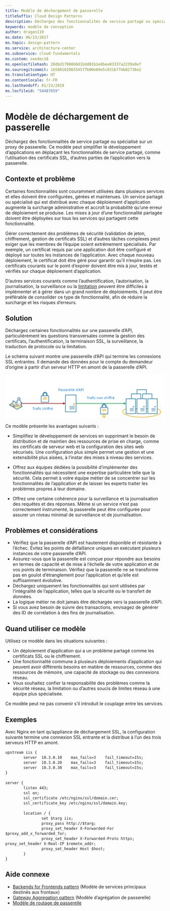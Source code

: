 ```yaml
---
title: Modèle de déchargement de passerelle
titleSuffix: Cloud Design Patterns
description: Déchargez des fonctionnalités de service partagé ou spécialisé sur un proxy de passerelle.
keywords: modèle de conception
author: dragon119
ms.date: 06/23/2017
ms.topic: design-pattern
ms.service: architecture-center
ms.subservice: cloud-fundamentals
ms.custom: seodec18
ms.openlocfilehash: 28dbd1798060d1bdd01b1e6bee03337a2239a9ef
ms.sourcegitcommit: 1b50810208354577b00e89e5c031b774b02736e2
ms.translationtype: HT
ms.contentlocale: fr-FR
ms.lasthandoff: 01/23/2019
ms.locfileid: "54487659"
---
```

# <a name="gateway-offloading-pattern"></a>Modèle de déchargement de passerelle

Déchargez des fonctionnalités de service partagé ou spécialisé sur un proxy de passerelle. Ce modèle peut simplifier le développement d’applications en déplaçant les fonctionnalités de service partagé, comme l’utilisation des certificats SSL, d’autres parties de l’application vers la passerelle.

## <a name="context-and-problem"></a>Contexte et problème

Certaines fonctionnalités sont couramment utilisées dans plusieurs services et elles doivent être configurées, gérées et maintenues. Un service partagé ou spécialisé qui est distribué avec chaque déploiement d’application augmente la surcharge administrative et accroît la probabilité qu’une erreur de déploiement se produise. Les mises à jour d’une fonctionnalité partagée doivent être déployées sur tous les services qui partagent cette fonctionnalité.

Gérer correctement des problèmes de sécurité (validation de jeton, chiffrement, gestion de certificats SSL) et d’autres tâches complexes peut exiger que les membres de l’équipe soient extrêmement spécialisés. Par exemple, un certificat requis par une application doit être configuré et déployé sur toutes les instances de l’application. Avec chaque nouveau déploiement, le certificat doit être géré pour garantir qu’il n’expire pas. Les certificats courants sur le point d’expirer doivent être mis à jour, testés et vérifiés sur chaque déploiement d’application.

D’autres services courants comme l’authentification, l’autorisation, la journalisation, la surveillance ou la [limitation](./throttling.md) peuvent être difficiles à implémenter et à gérer dans un grand nombre de déploiements. Il peut être préférable de consolider ce type de fonctionnalité, afin de réduire la surcharge et les risques d’erreurs.

## <a name="solution"></a>Solution

Déchargez certaines fonctionnalités sur une passerelle d’API, particulièrement les questions transversales comme la gestion des certificats, l’authentification, la terminaison SSL, la surveillance, la traduction de protocole ou la limitation.

Le schéma suivant montre une passerelle d’API qui termine les connexions SSL entrantes. Il demande des données pour le compte du demandeur d’origine à partir d’un serveur HTTP en amont de la passerelle d’API.

 ![Diagramme du modèle de déchargement de passerelle](./_images/gateway-offload.png)

Ce modèle présente les avantages suivants :

- Simplifiez le développement de services en supprimant le besoin de distribution et de maintien des ressources de prise en charge, comme les certificats de serveur web et la configuration des sites web sécurisés. Une configuration plus simple permet une gestion et une extensibilité plus aisées, à l’instar des mises à niveau des services.

- Offrez aux équipes dédiées la possibilité d’implémenter des fonctionnalités qui nécessitent une expertise particulière telle que la sécurité. Cela permet à votre équipe métier de se concentrer sur les fonctionnalités de l’application et de laisser les experts traiter les problèmes propres à leur domaine.

- Offrez une certaine cohérence pour la surveillance et la journalisation des requêtes et des réponses. Même si un service n’est pas correctement instrumenté, la passerelle peut être configurée pour assurer un niveau minimal de surveillance et de journalisation.

## <a name="issues-and-considerations"></a>Problèmes et considérations

- Vérifiez que la passerelle d’API est hautement disponible et résistante à l’échec. Évitez les points de défaillance uniques en exécutant plusieurs instances de votre passerelle d’API.
- Assurez-vous que la passerelle est conçue pour répondre aux besoins en termes de capacité et de mise à l’échelle de votre application et de vos points de terminaison. Vérifiez que la passerelle ne se transforme pas en goulot d’étranglement pour l’application et qu’elle est suffisamment évolutive.
- Déchargez uniquement les fonctionnalités qui sont utilisées par l’intégralité de l’application, telles que la sécurité ou le transfert de données.
- La logique métier ne doit jamais être déchargée vers la passerelle d’API.
- Si vous avez besoin de suivre des transactions, envisagez de générer des ID de corrélation à des fins de journalisation.

## <a name="when-to-use-this-pattern"></a>Quand utiliser ce modèle

Utilisez ce modèle dans les situations suivantes :

- Un déploiement d’application qui a un problème partagé comme les certificats SSL ou le chiffrement.
- Une fonctionnalité commune à plusieurs déploiements d’application qui peuvent avoir différents besoins en matière de ressources, comme des ressources de mémoire, une capacité de stockage ou des connexions réseau.
- Vous souhaitez confier la responsabilité des problèmes comme la sécurité réseau, la limitation ou d’autres soucis de limites réseau à une équipe plus spécialisée.

Ce modèle peut ne pas convenir s’il introduit le couplage entre les services.

## <a name="example"></a>Exemples

Avec Nginx en tant qu’appliance de déchargement SSL, la configuration suivante termine une connexion SSL entrante et la distribue à l’un des trois serveurs HTTP en amont.

```console
upstream iis {
        server  10.3.0.10    max_fails=3    fail_timeout=15s;
        server  10.3.0.20    max_fails=3    fail_timeout=15s;
        server  10.3.0.30    max_fails=3    fail_timeout=15s;
}

server {
        listen 443;
        ssl on;
        ssl_certificate /etc/nginx/ssl/domain.cer;
        ssl_certificate_key /etc/nginx/ssl/domain.key;

        location / {
                set $targ iis;
                proxy_pass http://$targ;
                proxy_set_header X-Forwarded-For $proxy_add_x_forwarded_for;
                proxy_set_header X-Forwarded-Proto https;
proxy_set_header X-Real-IP $remote_addr;
                proxy_set_header Host $host;
        }
}
```

## <a name="related-guidance"></a>Aide connexe

- [Backends for Frontends pattern](./backends-for-frontends.md) (Modèle de services principaux destinés aux frontaux)
- [Gateway Aggregation pattern](./gateway-aggregation.md) (Modèle d’agrégation de passerelle)
- [Modèle de routage de passerelle](./gateway-routing.md)
